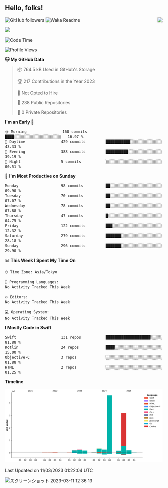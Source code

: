 ## Hello, folks! 

<p>
<img align="right" src="https://media.giphy.com/media/26ufdb3cYKwbRtYVW/giphy.gif" style="max-width:100%;" height="150px">


![GitHub followers](https://img.shields.io/github/followers/YamamotoDesu?label=Follow&style=social)
![Waka Readme](https://github.com/YamamotoDesu/YamamotoDesu/workflows/Waka%20Readme/badge.svg)

![](https://github-profile-summary-cards.vercel.app/api/cards/profile-details?username=YamamotoDesu&theme=vue)

<!--START_SECTION:waka-->
![Code Time](http://img.shields.io/badge/Code%20Time-207%20hrs%2025%20mins-blue)

![Profile Views](http://img.shields.io/badge/Profile%20Views-2-blue)

**🐱 My GitHub Data** 

> 📦 764.5 kB Used in GitHub's Storage 
 > 
> 🏆 217 Contributions in the Year 2023
 > 
> 🚫 Not Opted to Hire
 > 
> 📜 238 Public Repositories 
 > 
> 🔑 0 Private Repositories 
 > 
**I'm an Early 🐤** 

```text
🌞 Morning                168 commits         ████░░░░░░░░░░░░░░░░░░░░░   16.97 % 
🌆 Daytime                429 commits         ███████████░░░░░░░░░░░░░░   43.33 % 
🌃 Evening                388 commits         ██████████░░░░░░░░░░░░░░░   39.19 % 
🌙 Night                  5 commits           ░░░░░░░░░░░░░░░░░░░░░░░░░   00.51 % 
```
📅 **I'm Most Productive on Sunday** 

```text
Monday                   98 commits          ██░░░░░░░░░░░░░░░░░░░░░░░   09.90 % 
Tuesday                  70 commits          ██░░░░░░░░░░░░░░░░░░░░░░░   07.07 % 
Wednesday                78 commits          ██░░░░░░░░░░░░░░░░░░░░░░░   07.88 % 
Thursday                 47 commits          █░░░░░░░░░░░░░░░░░░░░░░░░   04.75 % 
Friday                   122 commits         ███░░░░░░░░░░░░░░░░░░░░░░   12.32 % 
Saturday                 279 commits         ███████░░░░░░░░░░░░░░░░░░   28.18 % 
Sunday                   296 commits         ███████░░░░░░░░░░░░░░░░░░   29.90 % 
```


📊 **This Week I Spent My Time On** 

```text
🕑︎ Time Zone: Asia/Tokyo

💬 Programming Languages: 
No Activity Tracked This Week

🔥 Editors: 
No Activity Tracked This Week

💻 Operating System: 
No Activity Tracked This Week
```

**I Mostly Code in Swift** 

```text
Swift                    131 repos           ████████████████████░░░░░   81.88 % 
Kotlin                   24 repos            ████░░░░░░░░░░░░░░░░░░░░░   15.00 % 
Objective-C              3 repos             ░░░░░░░░░░░░░░░░░░░░░░░░░   01.88 % 
HTML                     2 repos             ░░░░░░░░░░░░░░░░░░░░░░░░░   01.25 % 
```



**Timeline**

![Lines of Code chart](https://raw.githubusercontent.com/YamamotoDesu/YamamotoDesu/main/assets/bar_graph.png)


 Last Updated on 11/03/2023 01:22:04 UTC
<!--END_SECTION:waka-->


<img width="400" alt="スクリーンショット 2023-03-11 12 36 13" src="https://user-images.githubusercontent.com/47273077/224462864-3afdd944-88a2-4661-8538-798daa0ad198.png">

